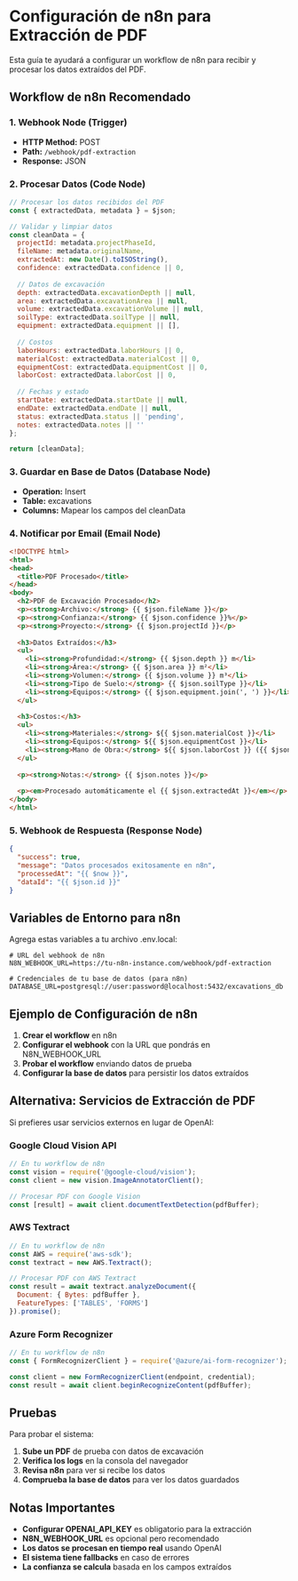 # Configuración de n8n para Extracción de PDF

Esta guía te ayudará a configurar un workflow de n8n para recibir y procesar los datos extraídos del PDF.

## Workflow de n8n Recomendado

### 1. Webhook Node (Trigger)
- **HTTP Method:** POST
- **Path:** `/webhook/pdf-extraction`
- **Response:** JSON

### 2. Procesar Datos (Code Node)
```javascript
// Procesar los datos recibidos del PDF
const { extractedData, metadata } = $json;

// Validar y limpiar datos
const cleanData = {
  projectId: metadata.projectPhaseId,
  fileName: metadata.originalName,
  extractedAt: new Date().toISOString(),
  confidence: extractedData.confidence || 0,
  
  // Datos de excavación
  depth: extractedData.excavationDepth || null,
  area: extractedData.excavationArea || null,
  volume: extractedData.excavationVolume || null,
  soilType: extractedData.soilType || null,
  equipment: extractedData.equipment || [],
  
  // Costos
  laborHours: extractedData.laborHours || 0,
  materialCost: extractedData.materialCost || 0,
  equipmentCost: extractedData.equipmentCost || 0,
  laborCost: extractedData.laborCost || 0,
  
  // Fechas y estado
  startDate: extractedData.startDate || null,
  endDate: extractedData.endDate || null,
  status: extractedData.status || 'pending',
  notes: extractedData.notes || ''
};

return [cleanData];
```

### 3. Guardar en Base de Datos (Database Node)
- **Operation:** Insert
- **Table:** excavations
- **Columns:** Mapear los campos del cleanData

### 4. Notificar por Email (Email Node)
```html
<!DOCTYPE html>
<html>
<head>
  <title>PDF Procesado</title>
</head>
<body>
  <h2>PDF de Excavación Procesado</h2>
  <p><strong>Archivo:</strong> {{ $json.fileName }}</p>
  <p><strong>Confianza:</strong> {{ $json.confidence }}%</p>
  <p><strong>Proyecto:</strong> {{ $json.projectId }}</p>
  
  <h3>Datos Extraídos:</h3>
  <ul>
    <li><strong>Profundidad:</strong> {{ $json.depth }} m</li>
    <li><strong>Área:</strong> {{ $json.area }} m²</li>
    <li><strong>Volumen:</strong> {{ $json.volume }} m³</li>
    <li><strong>Tipo de Suelo:</strong> {{ $json.soilType }}</li>
    <li><strong>Equipos:</strong> {{ $json.equipment.join(', ') }}</li>
  </ul>
  
  <h3>Costos:</h3>
  <ul>
    <li><strong>Materiales:</strong> ${{ $json.materialCost }}</li>
    <li><strong>Equipos:</strong> ${{ $json.equipmentCost }}</li>
    <li><strong>Mano de Obra:</strong> ${{ $json.laborCost }} ({{ $json.laborHours }} hrs)</li>
  </ul>
  
  <p><strong>Notas:</strong> {{ $json.notes }}</p>
  
  <p><em>Procesado automáticamente el {{ $json.extractedAt }}</em></p>
</body>
</html>
```

### 5. Webhook de Respuesta (Response Node)
```json
{
  "success": true,
  "message": "Datos procesados exitosamente en n8n",
  "processedAt": "{{ $now }}",
  "dataId": "{{ $json.id }}"
}
```

## Variables de Entorno para n8n

Agrega estas variables a tu archivo .env.local:

```env
# URL del webhook de n8n
N8N_WEBHOOK_URL=https://tu-n8n-instance.com/webhook/pdf-extraction

# Credenciales de tu base de datos (para n8n)
DATABASE_URL=postgresql://user:password@localhost:5432/excavations_db
```

## Ejemplo de Configuración de n8n

1. **Crear el workflow** en n8n
2. **Configurar el webhook** con la URL que pondrás en N8N_WEBHOOK_URL
3. **Probar el workflow** enviando datos de prueba
4. **Configurar la base de datos** para persistir los datos extraídos

## Alternativa: Servicios de Extracción de PDF

Si prefieres usar servicios externos en lugar de OpenAI:

### Google Cloud Vision API
```javascript
// En tu workflow de n8n
const vision = require('@google-cloud/vision');
const client = new vision.ImageAnnotatorClient();

// Procesar PDF con Google Vision
const [result] = await client.documentTextDetection(pdfBuffer);
```

### AWS Textract
```javascript
// En tu workflow de n8n
const AWS = require('aws-sdk');
const textract = new AWS.Textract();

// Procesar PDF con AWS Textract
const result = await textract.analyzeDocument({
  Document: { Bytes: pdfBuffer },
  FeatureTypes: ['TABLES', 'FORMS']
}).promise();
```

### Azure Form Recognizer
```javascript
// En tu workflow de n8n
const { FormRecognizerClient } = require('@azure/ai-form-recognizer');

const client = new FormRecognizerClient(endpoint, credential);
const result = await client.beginRecognizeContent(pdfBuffer);
```

## Pruebas

Para probar el sistema:

1. **Sube un PDF** de prueba con datos de excavación
2. **Verifica los logs** en la consola del navegador
3. **Revisa n8n** para ver si recibe los datos
4. **Comprueba la base de datos** para ver los datos guardados

## Notas Importantes

- **Configurar OPENAI_API_KEY** es obligatorio para la extracción
- **N8N_WEBHOOK_URL** es opcional pero recomendado
- **Los datos se procesan en tiempo real** usando OpenAI
- **El sistema tiene fallbacks** en caso de errores
- **La confianza se calcula** basada en los campos extraídos
